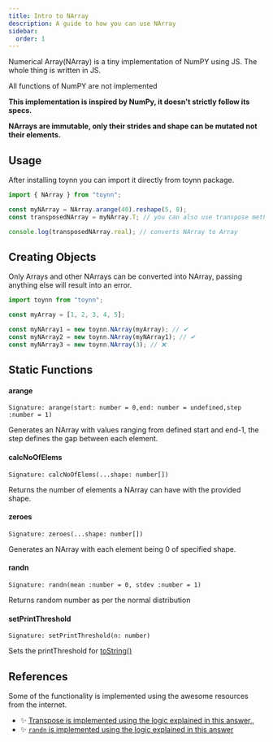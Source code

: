 ```yaml
---
title: Intro to NArray
description: A guide to how you can use NArray
sidebar:
  order: 1
---
```


Numerical Array(NArray) is a tiny implementation of NumPY using JS. The whole thing is written in JS.

All functions of NumPY are not implemented

**This implementation is inspired by NumPy, it doesn't strictly follow its specs.**

**NArrays are immutable, only their strides and shape can be mutated not their elements.**

## Usage

After installing toynn you can import it directly from toynn package.

```js
import { NArray } from "toynn";

const myNArray = NArray.arange(40).reshape(5, 8);
const transposedNArray = myNArray.T; // you can also use transpose method

console.log(transposedNArray.real); // converts NArray to Array
```

## Creating Objects

Only Arrays and other NArrays can be converted into NArray, passing anything else will result into an error.

```js
import toynn from "toynn";

const myArray = [1, 2, 3, 4, 5];

const myNArray1 = new toynn.NArray(myArray); // ✔
const myNArray2 = new toynn.NArray(myNArray1); // ✔
const myNArray3 = new toynn.NArray(3); // ❌
```

## Static Functions

#### arange

```
Signature: arange(start: number = 0,end: number = undefined,step :number = 1)
```

Generates an NArray with values ranging from defined start and end-1, the step defines the gap between each element.

#### calcNoOfElems

```
Signature: calcNoOfElems(...shape: number[])
```

Returns the number of elements a NArray can have with the provided shape.

#### zeroes

```
Signature: zeroes(...shape: number[])
```

Generates an NArray with each element being 0 of specified shape.

#### randn

```
Signature: randn(mean :number = 0, stdev :number = 1)
```

Returns random number as per the normal distribution

#### setPrintThreshold

```
Signature: setPrintThreshold(n: number)
```

Sets the printThreshold for [toString()](/narray/toString)

## References

Some of the functionality is implemented using the awesome resources from the internet.

- ✨ [Transpose is implemented using the logic explained in this answer,](https://stackoverflow.com/a/32034565),
- ✨ [`randn` is implemented using the logic explained in this answer](https://stackoverflow.com/a/36481059)
